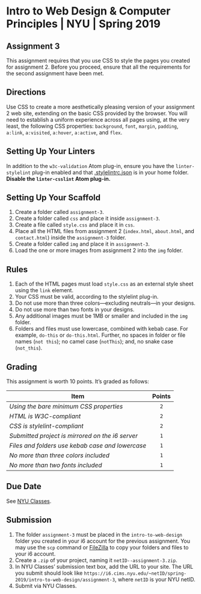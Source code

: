 # Intro to Web Design &amp; Computer Principles | NYU | Spring 2019
## Assignment 3
This assignment requires that you use CSS to style the pages you created for assignment 2. Before you proceed, ensure that all the requirements for the second assignment have been met.

## Directions
Use CSS to create a more aesthetically pleasing version of your assignment 2 web site, extending on the basic CSS provided by the browser. You will need to establish a uniform experience across all pages using, at the very least, the following CSS properties: `background`, `font`, `margin`, `padding`, `a:link`, `a:visited`, `a:hover`, `a:active`, and `flex`.

## Setting Up Your Linters
In addition to the `w3c-validation` Atom plug-in, ensure you have the `linter-stylelint` plug-in enabled and that [.stylelintrc.json](https://gist.githubusercontent.com/code-warrior/a766f7c32bab9a82b467601800b00a46/raw/81325ddb58b213bcd73a0487298dbc52e23d015c/.stylelintrc.json) is in your home folder. **Disable the `linter-csslint` Atom plug-in.**

## Setting Up Your Scaffold
1. Create a folder called `assignment-3`.
2. Create a folder called `css` and place it inside `assignment-3`.
3. Create a file called `style.css` and place it in `css`.
4. Place all the HTML files from assignment 2 (`index.html`, `about.html`, and `contact.html`) inside the `assignment-3` folder.
5. Create a folder called `img` and place it in `assignment-3`.
6. Load the one or more images from assignment 2 into the `img` folder.

## Rules
1. Each of the HTML pages must load `style.css` as an external style sheet using the `link` element.
2. Your CSS must be valid, according to the stylelint plug-in.
3. Do not use more than three colors—excluding neutrals—in your designs.
4. Do not use more than two fonts in your designs.
5. Any additional images must be 1MB or smaller and included in the `img` folder.
5. Folders and files must use lowercase, combined with kebab case. For example, `do-this` or `do-this.html`. Further, no spaces in folder or file names (`not this`); no camel case (`notThis`); and, no snake case (`not_this`).

## Grading
This assignment is worth 10 points. It’s graded as follows:

| Item                                                        | Points |
|-------------------------------------------------------------|:------:|
| *Using the bare minimum CSS properties*                     | `2`    |
| *HTML is W3C-compliant*                                     | `2`    |
| *CSS is stylelint-compliant*                                | `2`    |
| *Submitted project is mirrored on the i6 server*            | `1`    |
| *Files and folders use kebab case and lowercase*            | `1`    |
| *No more than three colors included*                        | `1`    |
| *No more than two fonts included*                           | `1`    |

## Due Date
See [NYU Classes](https://newclasses.nyu.edu/).

## Submission
1. The folder `assignment-3` must be placed in the `intro-to-web-design` folder you created in your i6 account for the previous assignment. You may use the `scp` command or [FileZilla](https://github.com/code-warrior/filezilla-and-i6) to copy your folders and files to your i6 account.
2. Create a `.zip` of your project, naming it `netID--assignment-3.zip`.
3. In NYU Classes’ submission text box, add the URL to your site. The URL you submit should look like `https://i6.cims.nyu.edu/~netID/spring-2019/intro-to-web-design/assignment-3`, where `netID` is your NYU netID.
4. Submit via NYU Classes.
